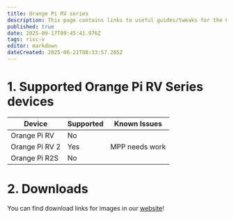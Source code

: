 ```yaml
---
title: Orange Pi RV series
description: This page contains links to useful guides/tweaks for the OPI RV Series devices
published: true
date: 2025-09-17T09:45:41.976Z
tags: risc-v
editor: markdown
dateCreated: 2025-06-21T08:33:57.285Z
---
```


# 1. Supported Orange Pi RV Series devices

| Device         | Supported | Known Issues   |
| -------------- | --------- | -------------- |
| Orange Pi RV   | No        |                |
| Orange Pi RV 2 | Yes       | MPP needs work |
| Orange Pi R2S  | No        |                |

# 2. Downloads

You can find download links for images in our [website](https://bredos.org/download.html)!